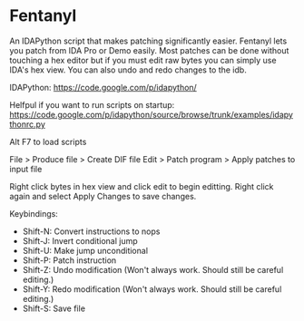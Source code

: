 Fentanyl
========

An IDAPython script that makes patching significantly easier. Fentanyl lets you patch from IDA Pro or Demo easily. Most patches can be done without touching a hex editor but if you must edit raw bytes you can simply use IDA's hex view. You can also undo and redo changes to the idb. 

IDAPython: https://code.google.com/p/idapython/

Helfpul if you want to run scripts on startup: https://code.google.com/p/idapython/source/browse/trunk/examples/idapythonrc.py

Alt F7 to load scripts

File > Produce file > Create DIF file
Edit > Patch program > Apply patches to input file

Right click bytes in hex view and click edit to begin editting. 
Right click again and select Apply Changes to save changes. 

Keybindings:
 * Shift-N: Convert instructions to nops
 * Shift-J: Invert conditional jump
 * Shift-U: Make jump unconditional
 * Shift-P: Patch instruction
 * Shift-Z: Undo modification (Won't always work. Should still be careful editing.)
 * Shift-Y: Redo modification (Won't always work. Should still be careful editing.)
 * Shift-S: Save file
